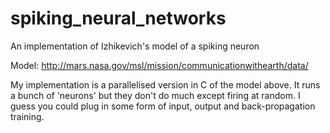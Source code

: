# spiking_neural_networks
An implementation of Izhikevich's model of a spiking neuron

Model: http://mars.nasa.gov/msl/mission/communicationwithearth/data/

My implementation is a parallelised version in C of the model above. It runs a bunch of 'neurons' but they don't do much except firing at random. I guess you could plug in some form of input, output and back-propagation training.
